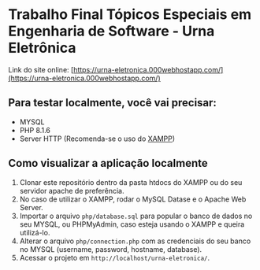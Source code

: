 # Trabalho Final Tópicos Especiais em Engenharia de Software - Urna Eletrônica

Link do site online: [https://urna-eletronica.000webhostapp.com/](https://urna-eletronica.000webhostapp.com/)

## Para testar localmente, você vai precisar:

- MYSQL
- PHP 8.1.6
- Server HTTP (Recomenda-se o uso do [XAMPP](https://www.apachefriends.org/))

## Como visualizar a aplicação localmente

1. Clonar este repositório dentro da pasta htdocs do XAMPP ou do seu servidor apache de preferência. 
2. No caso de utilizar o XAMPP, rodar o MySQL Datase e o Apache Web Server.
3. Importar o arquivo `php/database.sql` para popular o banco de dados no seu MYSQL, ou PHPMyAdmin, caso esteja usando o XAMPP e queira utilizá-lo.
4. Alterar o arquivo `php/connection.php` com as credenciais do seu banco no MYSQL (username, password, hostname, database).
5. Acessar o projeto em `http://localhost/urna-eletronica/`.

